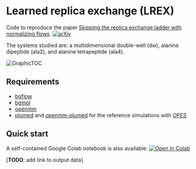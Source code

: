 # Learned replica exchange (LREX)

Code to reproduce the paper [Skipping the replica exchange ladder with normalizing flows](https://pubs.acs.org/doi/10.1021/acs.jpclett.2c03327). [![arXiv](https://img.shields.io/badge/arXiv-2210.14104-b31b1b.svg)](https://arxiv.org/abs/2210.14104)

The systems studied are: a multidimensional double-well (dw), alanine dipeptide (ala2), and alanine tetrapeptide (ala4).

![GraphicTOC](https://user-images.githubusercontent.com/14904699/200288098-697d8cb9-2b01-48b1-abb9-dcd1902d4aef.png)

## Requirements
- [bgflow](https://github.com/noegroup/bgflow)
- [bgmol](https://github.com/noegroup/bgmol)
- [openmm](https://openmm.org)
- [plumed](https://plumed.org) and [openmm-plumed](https://github.com/openmm/openmm-plumed) for the reference simulations with [OPES](https://www.plumed.org/doc-master/user-doc/html/_o_p_e_s.html)

## Quick start
A self-contained Google Colab notebook is also available: [![Open In Colab](https://colab.research.google.com/assets/colab-badge.svg)](https://colab.research.google.com/github/invemichele/learned-replica-exchange/blob/main/Colab-LREX_alanine.ipynb)

[**TODO**: add link to output data]
